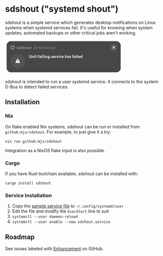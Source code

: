 # sdshout ("systemd shout")

sdshout is a simple service which generates desktop notifications on Linux
systems when systemd services fail. It's useful for knowing when system
updates, automated backups or other critical jobs aren't working.

![sample notification](screenshot.png)

sdshout is intended to run a user systemd service. It connects to the system
D-Bus to detect failed services.


## Installation

### Nix

On flake enabled Nix systems, sdshout can be run or installed from
`github:mjs/sdshout`. For example, to just give it a try:

```
nix run github:mjs/sdshout
```

Integration as a NixOS flake input is also possible.

### Cargo

If you have Rust toolchain available, sdshout can be installed with:

```
cargo install sdshout
```

### Service Installation

1. Copy the [sample service file](sdshout.service) to `~/.config/systemd/user`
2. Edit the file and modify the `ExecStart` line to suit
3. `systemctl --user daemon-reload`
4. `systemctl --user enable --now sdshout.service`

## Roadmap

See issues labeled with [Enhancement](https://github.com/mjs/sdshout/issues?q=is%3Aissue+is%3Aopen+label%3Aenhancement) on GitHub.
